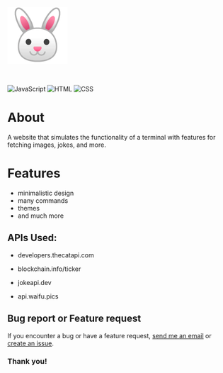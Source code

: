 [![](./img/rabbit.png)](https://bash.coelhomarcus.com/)

</br>

![JavaScript](https://img.shields.io/badge/JavaScript-F7DF1E?style=for-the-badge&logo=javascript&logoColor=black)
![HTML](https://img.shields.io/badge/HTML-E34F26?style=for-the-badge&logo=html5&logoColor=white)
![CSS](https://img.shields.io/badge/CSS-1572B6?style=for-the-badge&logo=css3&logoColor=white)

# About
A website that simulates the functionality of a terminal with features for fetching images, jokes, and more.

# Features
- minimalistic design
- many commands
- themes
- and much more

## APIs Used:
- developers.thecatapi.com

- blockchain.info/ticker

- jokeapi.dev

- api.waifu.pics

## Bug report or Feature request
If you encounter a bug or have a feature request, [send me an email](mailto:marcusrangelcoelho@gmail.com) or [create an issue](https://github.com/coelhomarcus/marcusbash/issues).

### Thank you!
